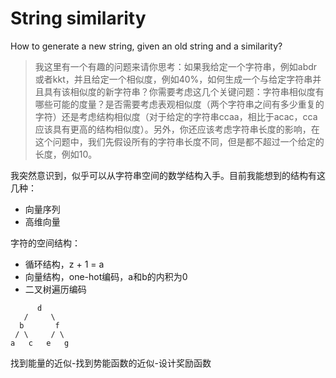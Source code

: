 # String similarity
How to generate a new string, given an old string and a similarity?

> 我这里有一个有趣的问题来请你思考：如果我给定一个字符串，例如abdr或者kkt，并且给定一个相似度，例如40%，如何生成一个与给定字符串并且具有该相似度的新字符串？你需要考虑这几个关键问题：字符串相似度有哪些可能的度量？是否需要考虑表观相似度（两个字符串之间有多少重复的字符）还是考虑结构相似度（对于给定的字符串ccaa，相比于acac，cca应该具有更高的结构相似度）。另外，你还应该考虑字符串长度的影响，在这个问题中，我们先假设所有的字符串长度不同，但是都不超过一个给定的长度，例如10。

我突然意识到，似乎可以从字符串空间的数学结构入手。目前我能想到的结构有这几种：
- 向量序列
- 高维向量


字符的空间结构：
- 循环结构，z + 1 = a
- 向量结构，one-hot编码，a和b的内积为0
- 二叉树遍历编码
```
      d
   /     \
  b       f
 / \     / \
a   c   e   g
```

找到能量的近似-找到势能函数的近似-设计奖励函数


